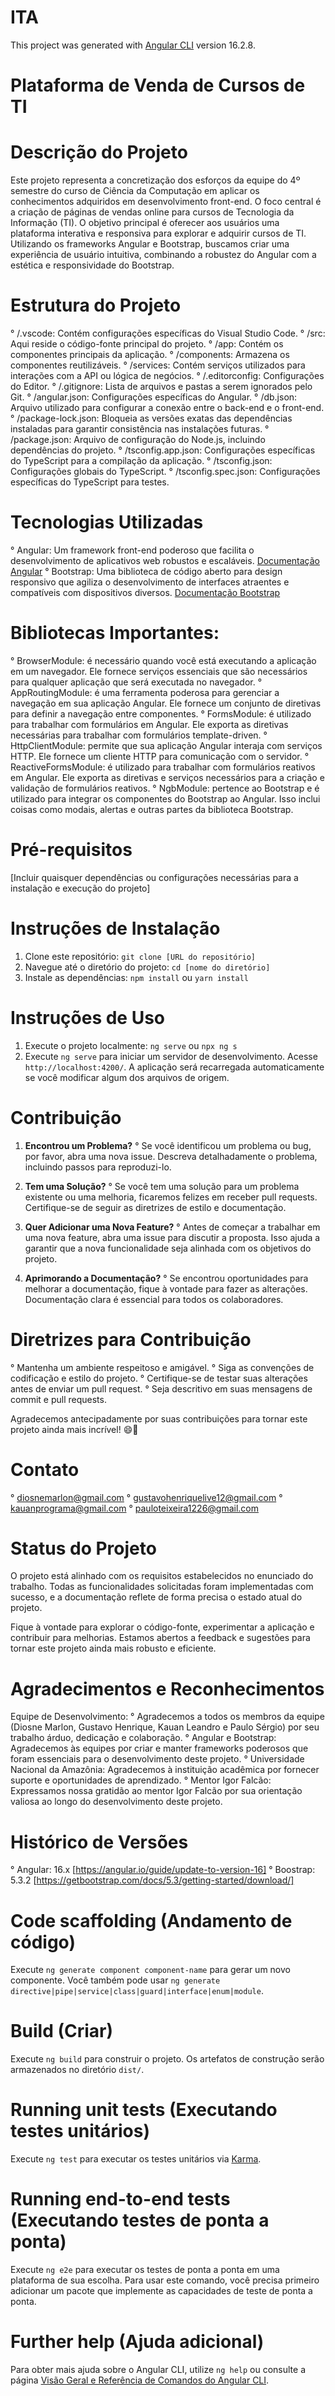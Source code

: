 # ITA

This project was generated with [Angular CLI](https://github.com/angular/angular-cli) version 16.2.8.
# Plataforma de Venda de Cursos de TI

# Descrição do Projeto

Este projeto representa a concretização dos esforços da equipe do 4º semestre do curso de Ciência da Computação em aplicar os conhecimentos adquiridos em desenvolvimento front-end. O foco central é a criação de páginas de vendas online para cursos de Tecnologia da Informação (TI). O objetivo principal é oferecer aos usuários uma plataforma interativa e responsiva para explorar e adquirir cursos de TI. Utilizando os frameworks Angular e Bootstrap, buscamos criar uma experiência de usuário intuitiva, combinando a robustez do Angular com a estética e responsividade do Bootstrap.

# Estrutura do Projeto

° /.vscode: Contém configurações específicas do Visual Studio Code.
° /src: Aqui reside o código-fonte principal do projeto.
° /app: Contém os componentes principais da aplicação.
° /components: Armazena os componentes reutilizáveis.
° /services: Contém serviços utilizados para interações com a API ou lógica de negócios.
° /.editorconfig: Configurações do Editor.
° /.gitignore: Lista de arquivos e pastas a serem ignorados pelo Git.
° /angular.json: Configurações específicas do Angular.
° /db.json: Arquivo utilizado para configurar a conexão entre o back-end e o front-end.
° /package-lock.json: Bloqueia as versões exatas das dependências instaladas para garantir consistência nas instalações futuras.
° /package.json: Arquivo de configuração do Node.js, incluindo dependências do projeto.
° /tsconfig.app.json: Configurações específicas do TypeScript para a compilação da aplicação.
° /tsconfig.json: Configurações globais do TypeScript.
° /tsconfig.spec.json: Configurações específicas do TypeScript para testes.

# Tecnologias Utilizadas

° Angular: Um framework front-end poderoso que facilita o desenvolvimento de aplicativos web robustos e escaláveis. [Documentação Angular](https://angular.io/)
° Bootstrap: Uma biblioteca de código aberto para design responsivo que agiliza o desenvolvimento de interfaces atraentes e compatíveis com dispositivos diversos. [Documentação Bootstrap](https://getbootstrap.com/)

# Bibliotecas Importantes:
° BrowserModule: é necessário quando você está executando a aplicação em um navegador. Ele fornece serviços essenciais que são necessários para qualquer aplicação que será executada no navegador.
° AppRoutingModule: é uma ferramenta poderosa para gerenciar a navegação em sua aplicação Angular. Ele fornece um conjunto de diretivas para definir a navegação entre componentes.
° FormsModule: é utilizado para trabalhar com formulários em Angular. Ele exporta as diretivas necessárias para trabalhar com formulários template-driven.
° HttpClientModule: permite que sua aplicação Angular interaja com serviços HTTP. Ele fornece um cliente HTTP para comunicação com o servidor.
° ReactiveFormsModule: é utilizado para trabalhar com formulários reativos em Angular. Ele exporta as diretivas e serviços necessários para a criação e validação de formulários reativos.
° NgbModule: pertence ao Bootstrap e é utilizado para integrar os componentes do Bootstrap ao Angular. Isso inclui coisas como modais, alertas e outras partes da biblioteca Bootstrap.

# Pré-requisitos

[Incluir quaisquer dependências ou configurações necessárias para a instalação e execução do projeto]

# Instruções de Instalação

1. Clone este repositório: `git clone [URL do repositório]`
2. Navegue até o diretório do projeto: `cd [nome do diretório]`
3. Instale as dependências: `npm install` ou `yarn install`

# Instruções de Uso

1. Execute o projeto localmente: `ng serve` ou `npx ng s`
2. Execute `ng serve` para iniciar um servidor de desenvolvimento. Acesse `http://localhost:4200/`. A aplicação será recarregada automaticamente se você modificar algum dos arquivos de origem.

# Contribuição

1. **Encontrou um Problema?**
   ° Se você identificou um problema ou bug, por favor, abra uma nova issue. Descreva detalhadamente o problema, incluindo passos para reproduzi-lo.

2. **Tem uma Solução?**
   ° Se você tem uma solução para um problema existente ou uma melhoria, ficaremos felizes em receber pull requests. Certifique-se de seguir as diretrizes de estilo e documentação.

3. **Quer Adicionar uma Nova Feature?**
   ° Antes de começar a trabalhar em uma nova feature, abra uma issue para discutir a proposta. Isso ajuda a garantir que a nova funcionalidade seja alinhada com os objetivos do projeto.

4. **Aprimorando a Documentação?**
   ° Se encontrou oportunidades para melhorar a documentação, fique à vontade para fazer as alterações. Documentação clara é essencial para todos os colaboradores.

# Diretrizes para Contribuição

° Mantenha um ambiente respeitoso e amigável.
° Siga as convenções de codificação e estilo do projeto.
° Certifique-se de testar suas alterações antes de enviar um pull request.
° Seja descritivo em suas mensagens de commit e pull requests.

Agradecemos antecipadamente por suas contribuições para tornar este projeto ainda mais incrível! 😄🚀

# Contato

° diosnemarlon@gmail.com 
° gustavohenriquelive12@gmail.com
° kauanprograma@gmail.com 
° pauloteixeira1226@gmail.com

# Status do Projeto

O projeto está alinhado com os requisitos estabelecidos no enunciado do trabalho. Todas as funcionalidades solicitadas foram implementadas com sucesso, e a documentação reflete de forma precisa o estado atual do projeto.

Fique à vontade para explorar o código-fonte, experimentar a aplicação e contribuir para melhorias. Estamos abertos a feedback e sugestões para tornar este projeto ainda mais robusto e eficiente.

# Agradecimentos e Reconhecimentos

Equipe de Desenvolvimento:
° Agradecemos a todos os membros da equipe (Diosne Marlon, Gustavo Henrique, Kauan Leandro e Paulo Sérgio) por seu trabalho árduo, dedicação e colaboração.
° Angular e Bootstrap: Agradecemos às equipes por criar e manter frameworks poderosos que foram essenciais para o desenvolvimento deste projeto.
° Universidade Nacional da Amazônia: Agradecemos à instituição acadêmica por fornecer suporte e oportunidades de aprendizado.
° Mentor Igor Falcão: Expressamos nossa gratidão ao mentor Igor Falcão por sua orientação valiosa ao longo do desenvolvimento deste projeto.

# Histórico de Versões

° Angular: 16.x [https://angular.io/guide/update-to-version-16]
° Boostrap: 5.3.2 [https://getbootstrap.com/docs/5.3/getting-started/download/] 

# Code scaffolding (Andamento de código)

Execute `ng generate component component-name` para gerar um novo componente. Você também pode usar `ng generate directive|pipe|service|class|guard|interface|enum|module`.

# Build (Criar)

Execute `ng build` para construir o projeto. Os artefatos de construção serão armazenados no diretório `dist/`.

# Running unit tests (Executando testes unitários)

Execute `ng test` para executar os testes unitários via [Karma](https://karma-runner.github.io).

# Running end-to-end tests (Executando testes de ponta a ponta)

Execute `ng e2e` para executar os testes de ponta a ponta em uma plataforma de sua escolha. Para usar este comando, você precisa primeiro adicionar um pacote que implemente as capacidades de teste de ponta a ponta.

#  Further help (Ajuda adicional)

Para obter mais ajuda sobre o Angular CLI, utilize `ng help` ou consulte a página [Visão Geral e Referência de Comandos do Angular CLI](https://angular.io/cli).
